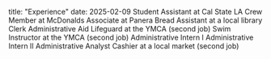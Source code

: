 title: "Experience"
date: 2025-02-09
Student Assistant at Cal State LA 
Crew Member at McDonalds 
Associate at Panera Bread 
Assistant at a local library 
Clerk 
Administrative Aid 
Lifeguard at the YMCA (second job)
Swim Instructor at the YMCA (second job)
Administrative Intern I 
Administrative Intern II 
Administrative Analyst 
Cashier at a local market (second job)

